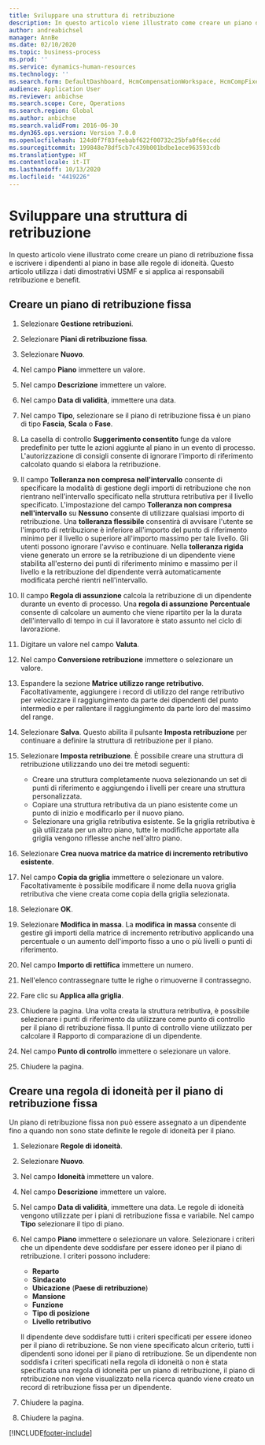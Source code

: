 ```yaml
---
title: Sviluppare una struttura di retribuzione
description: In questo articolo viene illustrato come creare un piano di retribuzione fissa e iscrivere i dipendenti al piano in base alle regole di idoneità.
author: andreabichsel
manager: AnnBe
ms.date: 02/10/2020
ms.topic: business-process
ms.prod: ''
ms.service: dynamics-human-resources
ms.technology: ''
ms.search.form: DefaultDashboard, HcmCompensationWorkspace, HcmCompFixedPlansPart, HRMCompFixedPlanTable, HRMCompCreateGridDialog, HRCCompGridView, HRMCompEligibility,  HRCCompGrid
audience: Application User
ms.reviewer: anbichse
ms.search.scope: Core, Operations
ms.search.region: Global
ms.author: anbichse
ms.search.validFrom: 2016-06-30
ms.dyn365.ops.version: Version 7.0.0
ms.openlocfilehash: 124d0f7f83feebabf622f00732c25bfa0f6eccdd
ms.sourcegitcommit: 199848e78df5cb7c439b001bdbe1ece963593cdb
ms.translationtype: HT
ms.contentlocale: it-IT
ms.lasthandoff: 10/13/2020
ms.locfileid: "4419226"
---
```

# <a name="develop-a-compensation-structure"></a>Sviluppare una struttura di retribuzione

In questo articolo viene illustrato come creare un piano di retribuzione fissa e iscrivere i dipendenti al piano in base alle regole di idoneità. Questo articolo utilizza i dati dimostrativi USMF e si applica ai responsabili retribuzione e benefit.

## <a name="create-a-fixed-compensation-plan"></a>Creare un piano di retribuzione fissa

1. Selezionare **Gestione retribuzioni**.

2. Selezionare **Piani di retribuzione fissa**.

3. Selezionare **Nuovo**.

4. Nel campo **Piano** immettere un valore.

5. Nel campo **Descrizione** immettere un valore.

6. Nel campo **Data di validità**, immettere una data.

7. Nel campo **Tipo**, selezionare se il piano di retribuzione fissa è un piano di tipo **Fascia**, **Scala** o **Fase**.

8. La casella di controllo **Suggerimento consentito** funge da valore predefinito per tutte le azioni aggiunte al piano in un evento di processo. L'autorizzazione di consigli consente di ignorare l'importo di riferimento calcolato quando si elabora la retribuzione.

9. Il campo **Tolleranza non compresa nell'intervallo** consente di specificare la modalità di gestione degli importi di retribuzione che non rientrano nell'intervallo specificato nella struttura retributiva per il livello specificato. L'impostazione del campo **Tolleranza non compresa nell'intervallo** su **Nessuno** consente di utilizzare qualsiasi importo di retribuzione. Una **tolleranza flessibile** consentirà di avvisare l'utente se l'importo di retribuzione è inferiore all'importo del punto di riferimento minimo per il livello o superiore all'importo massimo per tale livello. Gli utenti possono ignorare l'avviso e continuare. Nella **tolleranza rigida** viene generato un errore se la retribuzione di un dipendente viene stabilita all'esterno dei punti di riferimento minimo e massimo per il livello e la retribuzione del dipendente verrà automaticamente modificata perché rientri nell'intervallo.

10. Il campo **Regola di assunzione** calcola la retribuzione di un dipendente durante un evento di processo. Una **regola di assunzione** **Percentuale** consente di calcolare un aumento che viene ripartito per la la durata dell'intervallo di tempo in cui il lavoratore è stato assunto nel ciclo di lavorazione.

11. Digitare un valore nel campo **Valuta**.

12. Nel campo **Conversione retribuzione** immettere o selezionare un valore.

13. Espandere la sezione **Matrice utilizzo range retributivo**. Facoltativamente, aggiungere i record di utilizzo del range retributivo per velocizzare il raggiungimento da parte dei dipendenti del punto intermedio e per rallentare il raggiungimento da parte loro del massimo del range.

14. Selezionare **Salva**. Questo abilita il pulsante **Imposta retribuzione** per continuare a definire la struttura di retribuzione per il piano.

15. Selezionare **Imposta retribuzione**. È possibile creare una struttura di retribuzione utilizzando uno dei tre metodi seguenti:

    - Creare una struttura completamente nuova selezionando un set di punti di riferimento e aggiungendo i livelli per creare una struttura personalizzata.
    - Copiare una struttura retributiva da un piano esistente come un punto di inizio e modificarlo per il nuovo piano.
    - Selezionare una griglia retributiva esistente. Se la griglia retributiva è già utilizzata per un altro piano, tutte le modifiche apportate alla griglia vengono riflesse anche nell'altro piano.

16. Selezionare **Crea nuova matrice da matrice di incremento retributivo esistente**.

17. Nel campo **Copia da griglia** immettere o selezionare un valore. Facoltativamente è possibile modificare il nome della nuova griglia retributiva che viene creata come copia della griglia selezionata.

18. Selezionare **OK**.

19. Selezionare **Modifica in massa**. La **modifica in massa** consente di gestire gli importi della matrice di incremento retributivo applicando una percentuale o un aumento dell'importo fisso a uno o più livelli o punti di riferimento.

20. Nel campo **Importo di rettifica** immettere un numero.

21. Nell'elenco contrassegnare tutte le righe o rimuoverne il contrassegno.

22. Fare clic su **Applica alla griglia**.

23. Chiudere la pagina. Una volta creata la struttura retributiva, è possibile selezionare i punti di riferimento da utilizzare come punto di controllo per il piano di retribuzione fissa. Il punto di controllo viene utilizzato per calcolare il Rapporto di comparazione di un dipendente.

24. Nel campo **Punto di controllo** immettere o selezionare un valore.

25. Chiudere la pagina.

## <a name="create-an-eligibility-rule-for-the-fixed-compensation-plan"></a>Creare una regola di idoneità per il piano di retribuzione fissa

Un piano di retribuzione fissa non può essere assegnato a un dipendente fino a quando non sono state definite le regole di idoneità per il piano.  

1. Selezionare **Regole di idoneità**.

2. Selezionare **Nuovo**.

3. Nel campo **Idoneità** immettere un valore.

4. Nel campo **Descrizione** immettere un valore.

5. Nel campo **Data di validità**, immettere una data. Le regole di idoneità vengono utilizzate per i piani di retribuzione fissa e variabile. Nel campo **Tipo** selezionare il tipo di piano.

6. Nel campo **Piano** immettere o selezionare un valore. Selezionare i criteri che un dipendente deve soddisfare per essere idoneo per il piano di retribuzione. I criteri possono includere:

    - **Reparto**
    - **Sindacato**
    - **Ubicazione** (**Paese di retribuzione**)
    - **Mansione**
    - **Funzione**
    - **Tipo di posizione**
    - **Livello retributivo**
    
    Il dipendente deve soddisfare tutti i criteri specificati per essere idoneo per il piano di retribuzione. Se non viene specificato alcun criterio, tutti i dipendenti sono idonei per il piano di retribuzione. Se un dipendente non soddisfa i criteri specificati nella regola di idoneità o non è stata specificata una regola di idoneità per un piano di retribuzione, il piano di retribuzione non viene visualizzato nella ricerca quando viene creato un record di retribuzione fissa per un dipendente.

7. Chiudere la pagina.

8. Chiudere la pagina.



[!INCLUDE[footer-include](../includes/footer-banner.md)]
